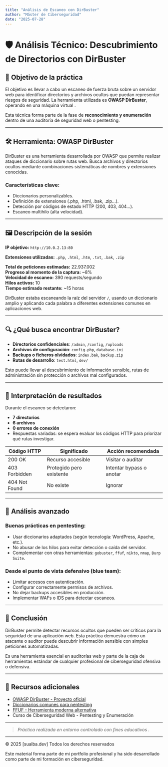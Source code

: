 ```yaml
---
title: "Análisis de Escaneo con DirBuster"
author: "Máster de Ciberseguridad"
date: "2025-07-28"
---
```


# 🛡️ Análisis Técnico: Descubrimiento de Directorios con DirBuster

## 🎯 Objetivo de la práctica

El objetivo es llevar a cabo un escaneo de fuerza bruta sobre un servidor web para identificar directorios y archivos ocultos que puedan representar riesgos de seguridad. La herramienta utilizada es **OWASP DirBuster**, operando en una máquina virtual .

Esta técnica forma parte de la fase de **reconocimiento y enumeración** dentro de una auditoría de seguridad web o pentesting.

---

## 🛠️ Herramienta: OWASP DirBuster

DirBuster es una herramienta desarrollada por OWASP que permite realizar ataques de diccionario sobre rutas web. Busca archivos y directorios ocultos mediante combinaciones sistemáticas de nombres y extensiones conocidas.

### Características clave:

- Diccionarios personalizables.
- Definición de extensiones (.php, .html, .bak, .zip...).
- Detección por códigos de estado HTTP (200, 403, 404...).
- Escaneo multihilo (alta velocidad).

---

## 🖼️ Descripción de la sesión

**IP objetivo:** `http://10.0.2.13:80`

**Extensiones utilizadas:** `.php`, `.html`, `.htm`, `.txt`, `.bak`, `.zip`

**Total de peticiones estimadas:** 22.937.002  
**Progreso al momento de la captura:** ~8%  
**Velocidad de escaneo:** 390 requests/segundo  
**Hilos activos:** 10  
**Tiempo estimado restante:** ~15 horas  

DirBuster estaba escaneando la raíz del servidor `/`, usando un diccionario amplio y aplicando cada palabra a diferentes extensiones comunes en aplicaciones web.

---

## 🔍 ¿Qué busca encontrar DirBuster?

- **Directorios confidenciales**: `/admin`, `/config`, `/uploads`
- **Archivos de configuración**: `config.php`, `database.ini`
- **Backups o ficheros olvidados**: `index.bak`, `backup.zip`
- **Rutas de desarrollo**: `test.html`, `dev/`

Esto puede llevar al descubrimiento de información sensible, rutas de administración sin protección o archivos mal configurados.

---

## 🔎 Interpretación de resultados

Durante el escaneo se detectaron:

- **7 directorios**
- **6 archivos**
- **0 errores de conexión**
- Respuestas variadas: se espera evaluar los códigos HTTP para priorizar qué rutas investigar.

| Código HTTP | Significado | Acción recomendada |
|-------------|-------------|--------------------|
| 200 OK      | Recurso accesible | Visitar o auditar |
| 403 Forbidden | Protegido pero existente | Intentar bypass o anotar |
| 404 Not Found | No existe | Ignorar |

---

## 🧠 Análisis avanzado

### Buenas prácticas en pentesting:

- Usar diccionarios adaptados (según tecnología: WordPress, Apache, etc.).
- No abusar de los hilos para evitar detección o caída del servidor.
- Complementar con otras herramientas: `gobuster`, `ffuf`, `nikto`, `nmap`, `Burp Suite`.

### Desde el punto de vista defensivo (blue team):

- Limitar accesos con autenticación.
- Configurar correctamente permisos de archivos.
- No dejar backups accesibles en producción.
- Implementar WAFs o IDS para detectar escaneos.

---

## 📌 Conclusión

DirBuster permite detectar recursos ocultos que pueden ser críticos para la seguridad de una aplicación web. Esta práctica demuestra cómo un atacante o auditor puede descubrir información sensible con simples peticiones automatizadas.

Es una herramienta esencial en auditorías web y parte de la caja de herramientas estándar de cualquier profesional de ciberseguridad ofensiva o defensiva.

---

## 📂 Recursos adicionales

- [OWASP DirBuster - Proyecto oficial](https://owasp.org/www-project-dirbuster/)
- [Diccionarios comunes para pentesting](https://github.com/danielmiessler/SecLists)
- [FFUF - Herramienta moderna alternativa](https://github.com/ffuf/ffuf)
- Curso de Ciberseguridad Web - Pentesting y Enumeración

---

> _Práctica realizada en entorno controlado con fines educativos ._  

***
© 2025 [sualba.dev] Todos los derechos reservados</p>
Este material forma parte de mi portfolio profesional y ha sido desarrollado como parte de mi formación en ciberseguridad.